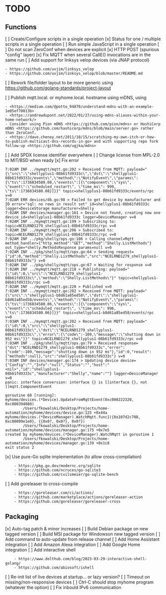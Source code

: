 TODO
====

Functions
---------

[ ] Create/Configure scripts in a single operation
[x] Status for one / multiple scripts in a single operation
[ ] Run simple JavaScript in a single operation
[ ] Do not scan ZeroConf when devices are explicit
[x] HTTP POST (spurious "config" layer)
[x] Fix MQTT when several CallE() invocations are in the same run
[ ] Add support for linksys velop devices (via JNAP protocol) 

    - https://github.com/uvjim/linksys_velop
    - https://github.com/uvjim/linksys_velop/blob/master/README.md


[ ] Rework file/folder layout to be more generic using https://github.com/golang-standards/project-layout

[ ] Publish mqtt.local. or myhome.local. hostname using mDNS, using

    - <https://medium.com/@potto_94870/understand-mdns-with-an-example-1e05ef70013b>
    - <https://andrewdupont.net/2022/01/27/using-mdns-aliases-within-your-home-network/>
    - Consider using Pion mDNS <https://github.com/pion/mdns> or HashiCorp mDNS <https://github.com/hashicorp/mdns/blob/main/server.go> rather than ZeroConf.
    - <https://dave.cheney.net/2011/10/15/scratching-my-own-itch-or-how-to-publish-multicast-dns-records-in-go> and with supporting repo fork follow-up <https://github.com/ugjka/mdns>

[ ] Add SPDX license identifier everywhere
[ ] Change license from MPL-2.0 to MIT/BSD when ready
[x] Fix error

    7:02AM INF ../mymqtt/mqtt.go:202 > Received from MQTT: payload="{\"src\":\"shellyplus1-08b61fd9333c\",\"dst\":\"shellyplus1-08b61fd9333c/events\",\"method\":\"NotifyEvent\",\"params\":{\"ts\":1736834580.08,\"events\":[{\"component\":\"sys\", \"event\":\"scheduled_restart\", \"time_ms\": 999, \"ts\":1736834580.08}]}}" topic=shellyplus1-08b61fd9333c/events/rpc v=0
    7:02AM ERR devices/db.go:98 > Failed to get device by manufacturer and ID error="sql: no rows in result set" id=shellyplus1-08b61fd9333c logger=DeviceStorage manufacturer=Shelly
    7:02AM INF devices/manager.go:161 > Device not found, creating new one device_id=shellyplus1-08b61fd9333c logger=DeviceManager v=0
    7:02AM INF ../mymqtt/mqtt.go:199 > Subscribing to: topic=NCELRND1279_shellyplus1-08b61fd9333c/rpc v=0
    7:02AM INF ../mymqtt/mqtt.go:206 > Subscribed to: topic=NCELRND1279_shellyplus1-08b61fd9333c/rpc v=0
    7:02AM INF ../pkg/shelly/ops.go:106 > Calling channel=Mqtt method_handler={"http_method":"GET","method":"Shelly.ListMethods"} out_type=*shelly.MethodsResponse params=null v=0
    7:02AM INF ../pkg/shelly/mqtt/ops.go:64 > Sending request={"id":0,"method":"Shelly.ListMethods","src":"NCELRND1279_shellyplus1-08b61fd9333c"} v=0
    7:02AM INF ../pkg/shelly/mqtt/ops.go:67 > Waiting for response v=0
    7:02AM INF ../mymqtt/mqtt.go:218 > Publishing: payload="{\"id\":0,\"src\":\"NCELRND1279_shellyplus1-08b61fd9333c\",\"method\":\"Shelly.ListMethods\"}" topic=shellyplus1-08b61fd9333c/rpc v=0
    7:02AM INF ../mymqtt/mqtt.go:220 > Published v=0
    7:02AM INF ../mymqtt/mqtt.go:202 > Received from MQTT: payload="{\"src\":\"shellyplus1-b8d61a85ed58\",\"dst\":\"shellyplus1-b8d61a85ed58/events\",\"method\":\"NotifyEvent\",\"params\":{\"ts\":1736834580.06,\"events\":[{\"component\":\"sys\", \"event\":\"scheduled_restart\", \"time_ms\": 996, \"ts\":1736834580.06}]}}" topic=shellyplus1-b8d61a85ed58/events/rpc v=0
    7:03AM INF ../mymqtt/mqtt.go:202 > Received from MQTT: payload="{\"id\":0,\"src\":\"shellyplus1-08b61fd9333c\",\"dst\":\"NCELRND1279_shellyplus1-08b61fd9333c\",\"error\":{\"code\":-109,\"message\":\"shutting down in 952 ms\"}}" topic=NCELRND1279_shellyplus1-08b61fd9333c/rpc v=0
    7:03AM INF ../pkg/shelly/mqtt/ops.go:79 > Received response={"dst":"NCELRND1279_shellyplus1-08b61fd9333c","error":{"code":-109,"message":"shutting down in 952 ms"},"id":0,"result":{"methods":null},"src":"shellyplus1-08b61fd9333c"} v=0
    7:03AM INF devices/manager.go:174 > Updating device device={"Config":"","Info":"null","Status":"","host":"<nil>","id":"shellyplus1-08b61fd9333c","manufacturer":"Shelly","name":""} logger=DeviceManager v=0
    panic: interface conversion: interface {} is []interface {}, not []mqtt.ComponentEvent

    goroutine 68 [running]:
    myhome/devices.(*Device).UpdateFromMqttEvent(0xc000222320, 0xc000394080)
            /Users/fkowalski/Desktop/Projects/home-automation/myhome/devices/device.go:125 +0x44a
    myhome/devices.(*DeviceManager).WatchMqtt.func1({0x107d2c708, 0xc00009e1e0}, {{0x0?, 0x0?}, 0x0?})
            /Users/fkowalski/Desktop/Projects/home-automation/myhome/devices/manager.go:175 +0x7e5
    created by myhome/devices.(*DeviceManager).WatchMqtt in goroutine 1
            /Users/fkowalski/Desktop/Projects/home-automation/myhome/devices/manager.go:139 +0x1c8
    exit status 2

[x] Use pure-Go sqlite implementation (to allow cross-compilation)

        - https://pkg.go.dev/modernc.org/sqlite
        - https://github.com/ncruces/go-sqlite3
        - https://github.com/cvilsmeier/go-sqlite-bench

[ ] Add goreleaser to cross-compile

        - https://goreleaser.com/ci/actions/
        - https://github.com/marketplace/actions/goreleaser-action
        - https://github.com/goreleaser/goreleaser-cross

Packaging
---------

[x] Auto-tag patch & minor increases
[ ] Build Debian package on new tagged version
[ ] Build MSI package for Windowson new tagged version
[ ] Add command to auto-update from release channel
[ ] Add Home Assistant integration
[ ] Add Amazon Alexa integration
[ ] Add Google Home integration
[ ] Add interactive shell

        - https://www.dolthub.com/blog/2023-03-29-interactive-shell-golang/
        - https://github.com/abiosoft/ishell

[ ] Re-init list of live devices at startup... or lazy version?
[ ] Timeout on missing/non-responsive devices
[ ] Ctrl-C should stop myhome program (whatever the option)
[ ] Fix inbould IPv6 communication
